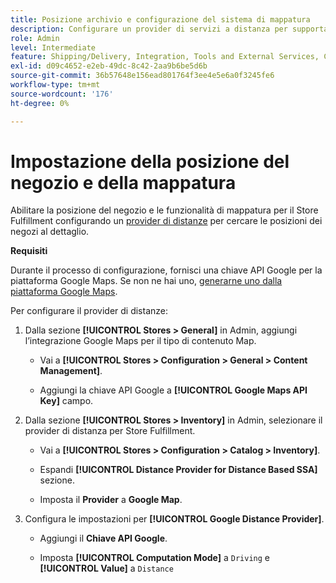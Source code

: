 ```yaml
---
title: Posizione archivio e configurazione del sistema di mappatura
description: Configurare un provider di servizi a distanza per supportare la mappatura della posizione del negozio nell'interfaccia utente della vetrina. Le soluzioni Store Fulfillment richiedono un fornitore a distanza per abilitare la ricerca nel punto vendita al dettaglio e altre funzionalità di mappatura e pianificazione per il flusso di lavoro di implementazione end-to-end.
role: Admin
level: Intermediate
feature: Shipping/Delivery, Integration, Tools and External Services, Configuration
exl-id: d09c4652-e2eb-49dc-8c42-2aa9b6be5d6b
source-git-commit: 36b57648e156ead801764f3ee4e5e6a0f3245fe6
workflow-type: tm+mt
source-wordcount: '176'
ht-degree: 0%

---
```


# Impostazione della posizione del negozio e della mappatura

Abilitare la posizione del negozio e le funzionalità di mappatura per il Store Fulfillment configurando un [provider di distanze](https://docs.magento.com/user-guide/catalog/inventory-configure-distance-priority.html) per cercare le posizioni dei negozi al dettaglio.

**Requisiti**

Durante il processo di configurazione, fornisci una chiave API Google per la piattaforma Google Maps. Se non ne hai uno, [generarne uno dalla piattaforma Google Maps](https://docs.magento.com/user-guide/catalog/inventory-configure-distance-priority.html#configure-google-maps).

Per configurare il provider di distanze:

1. Dalla sezione **[!UICONTROL Stores > General]** in Admin, aggiungi l’integrazione Google Maps per il tipo di contenuto Map.

   - Vai a **[!UICONTROL Stores > Configuration  > General > Content Management]**.

   - Aggiungi la chiave API Google a **[!UICONTROL Google Maps API Key]** campo.

1. Dalla sezione **[!UICONTROL Stores > Inventory]** in Admin, selezionare il provider di distanza per Store Fulfillment.

   - Vai a **[!UICONTROL Stores > Configuration > Catalog > Inventory]**.

   - Espandi **[!UICONTROL Distance Provider for Distance Based SSA]** sezione.

   - Imposta il **Provider** a **Google Map**.

1. Configura le impostazioni per **[!UICONTROL Google Distance Provider]**.

   - Aggiungi il **Chiave API Google**.

   - Imposta **[!UICONTROL Computation Mode]** a `Driving` e **[!UICONTROL Value]** a `Distance`
